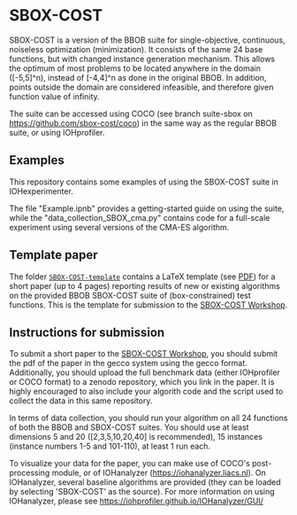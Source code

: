 # SBOX-COST

SBOX-COST is a version of the BBOB suite for single-objective, continuous, noiseless optimization (minimization). It consists of the same 24 base functions, but with changed instance generation mechanism. This allows the optimum of most problems to be located anywhere in the domain ([-5,5]^n), instead of [-4,4]^n as done in the original BBOB. In addition, points outside the domain are considered infeasible, and therefore given function value of infinity. 

The suite can be accessed using COCO (see branch suite-sbox on https://github.com/sbox-cost/coco) in the same way as the regular BBOB suite, or using IOHprofiler. 

## Examples
This repository contains some examples of using the SBOX-COST suite in IOHexperimenter. 

The file "Example.ipnb" provides a getting-started guide on using the suite, while the "data_collection_SBOX_cma.py" contains code for a full-scale experiment using several versions of the CMA-ES algorithm.

## Template paper

The folder [`SBOX-COST-template`](https://github.com/sbox-cost/Examples/tree/main/SBOX-COST-template) contains a LaTeX template (see [PDF](https://raw.githubusercontent.com/sbox-cost/Examples/main/SBOX-COST-template/SBOX_COST_template.pdf)) for a short paper (up to 4 pages) reporting results of new or existing algorithms on the provided BBOB SBOX-COST suite of (box-constrained) test functions. This is the template for submission to the [SBOX-COST Workshop](https://sbox-cost.github.io/).

## Instructions for submission
To submit a short paper to the [SBOX-COST Workshop](https://sbox-cost.github.io/), you should submit the pdf of the paper in the gecco system using the gecco format. Additionally, you should upload the full benchmark data (either IOHprofiler or COCO format) to a zenodo repository, which you link in the paper. It is highly encouraged to also include your algorith code and the script used to collect the data in this same repository. 

In terms of data collection, you should run your algorithm on all 24 functions of both the BBOB and SBOX-COST suites. You should use at least dimensions 5 and 20 ([2,3,5,10,20,40] is recommended), 15 instances (instance numbers 1-5 and 101-110), at least 1 run each. 

To visualize your data for the paper, you can make use of COCO's post-processing module, or of IOHanalyzer (https://iohanalyzer.liacs.nl). On IOHanalyzer, several baseline algorithms are provided (they can be loaded by selecting 'SBOX-COST' as the source). For more information on using IOHanalyzer, please see https://iohprofiler.github.io/IOHanalyzer/GUI/

